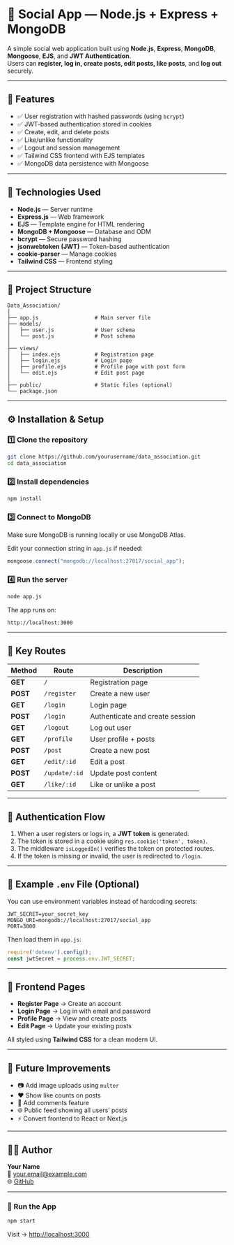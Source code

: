 # 🧠 Social App — Node.js + Express + MongoDB

A simple social web application built using **Node.js**, **Express**, **MongoDB**, **Mongoose**, **EJS**, and **JWT Authentication**.  
Users can **register, log in, create posts, edit posts, like posts**, and **log out** securely.

---

## 🚀 Features

- ✅ User registration with hashed passwords (using `bcrypt`)
- ✅ JWT-based authentication stored in cookies
- ✅ Create, edit, and delete posts
- ✅ Like/unlike functionality
- ✅ Logout and session management
- ✅ Tailwind CSS frontend with EJS templates
- ✅ MongoDB data persistence with Mongoose

---

## 🧩 Technologies Used

- **Node.js** — Server runtime  
- **Express.js** — Web framework  
- **EJS** — Template engine for HTML rendering  
- **MongoDB + Mongoose** — Database and ODM  
- **bcrypt** — Secure password hashing  
- **jsonwebtoken (JWT)** — Token-based authentication  
- **cookie-parser** — Manage cookies  
- **Tailwind CSS** — Frontend styling

---

## 📁 Project Structure

```
Data_Association/
│
├── app.js                  # Main server file
├── models/
│   ├── user.js             # User schema
│   └── post.js             # Post schema
│
├── views/
│   ├── index.ejs           # Registration page
│   ├── login.ejs           # Login page
│   ├── profile.ejs         # Profile page with post form
│   └── edit.ejs            # Edit post page
│
├── public/                 # Static files (optional)
└── package.json
```

---

## ⚙️ Installation & Setup

### 1️⃣ Clone the repository
```bash
git clone https://github.com/yourusername/data_association.git
cd data_association
```

### 2️⃣ Install dependencies
```bash
npm install
```

### 3️⃣ Connect to MongoDB
Make sure MongoDB is running locally or use MongoDB Atlas.

Edit your connection string in `app.js` if needed:
```js
mongoose.connect("mongodb://localhost:27017/social_app");
```

### 4️⃣ Run the server
```bash
node app.js
```

The app runs on:
```
http://localhost:3000
```

---

## 🧠 Key Routes

| Method | Route | Description |
|--------|--------|-------------|
| **GET** | `/` | Registration page |
| **POST** | `/register` | Create a new user |
| **GET** | `/login` | Login page |
| **POST** | `/login` | Authenticate and create session |
| **GET** | `/logout` | Log out user |
| **GET** | `/profile` | User profile + posts |
| **POST** | `/post` | Create a new post |
| **GET** | `/edit/:id` | Edit a post |
| **POST** | `/update/:id` | Update post content |
| **GET** | `/like/:id` | Like or unlike a post |

---

## 🔐 Authentication Flow

1. When a user registers or logs in, a **JWT token** is generated.  
2. The token is stored in a cookie using `res.cookie('token', token)`.  
3. The middleware `isLoggedIn()` verifies the token on protected routes.  
4. If the token is missing or invalid, the user is redirected to `/login`.

---

## 🧱 Example `.env` File (Optional)

You can use environment variables instead of hardcoding secrets:

```
JWT_SECRET=your_secret_key
MONGO_URI=mongodb://localhost:27017/social_app
PORT=3000
```

Then load them in `app.js`:
```js
require('dotenv').config();
const jwtSecret = process.env.JWT_SECRET;
```

---

## 📸 Frontend Pages

- **Register Page** → Create an account  
- **Login Page** → Log in with email and password  
- **Profile Page** → View and create posts  
- **Edit Page** → Update your existing posts  

All styled using **Tailwind CSS** for a clean modern UI.

---

## 🧰 Future Improvements

- 📷 Add image uploads using `multer`
- ❤️ Show like counts on posts
- 💬 Add comments feature
- 🌐 Public feed showing all users’ posts
- ⚡ Convert frontend to React or Next.js

---

## 👨‍💻 Author

**Your Name**  
📧 your.email@example.com  
🌐 [GitHub](https://github.com/yourusername)

---

### 🏁 Run the App

```bash
npm start
```

Visit → [http://localhost:3000](http://localhost:3000)
